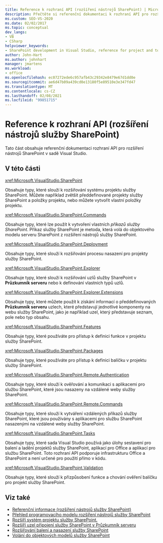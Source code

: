 ```yaml
---
title: Reference k rozhraní API (rozšíření nástrojů SharePoint) | Microsoft Docs
description: Přečtěte si referenční dokumentaci k rozhraní API pro rozšíření nástrojů SharePoint v sadě Visual Studio. Podívejte se na seznam souvisejících oborů názvů, jako je Microsoft. VisualStudio. SharePoint.
ms.custom: SEO-VS-2020
ms.date: 02/02/2017
ms.topic: conceptual
dev_langs:
- VB
- CSharp
helpviewer_keywords:
- SharePoint development in Visual Studio, reference for project and tools extensibility
author: John-Hart
ms.author: johnhart
manager: jmartens
ms.workload:
- office
ms.openlocfilehash: ec07272ede6c957afb43c29342e8479e67d1dd0e
ms.sourcegitcommit: ae6d47b09a439cd0e13180f5e89510e3e347fd47
ms.translationtype: MT
ms.contentlocale: cs-CZ
ms.lasthandoff: 02/08/2021
ms.locfileid: "99851715"
---
```

# <a name="api-reference-sharepoint-tools-extensibility"></a>Reference k rozhraní API (rozšíření nástrojů služby SharePoint)
  Tato část obsahuje referenční dokumentaci rozhraní API pro rozšíření nástrojů SharePoint v sadě Visual Studio.

## <a name="in-this-section"></a>V této části
 <xref:Microsoft.VisualStudio.SharePoint>

 Obsahuje typy, které slouží k rozšiřování systému projektu služby SharePoint. Můžete například zvětšit předdefinované projekty služby SharePoint a položky projektu, nebo můžete vytvořit vlastní položky projektu.

 <xref:Microsoft.VisualStudio.SharePoint.Commands>

 Obsahuje typy, které lze použít k vytvoření vlastních *příkazů služby SharePoint*. Příkaz služby SharePoint je metoda, která volá do objektového modelu serveru SharePoint z rozšíření nástrojů služby SharePoint.

 <xref:Microsoft.VisualStudio.SharePoint.Deployment>

 Obsahuje typy, které slouží k rozšiřování procesu nasazení pro projekty služby SharePoint.

 <xref:Microsoft.VisualStudio.SharePoint.Explorer>

 Obsahuje typy, které slouží k rozšiřování uzlů služby SharePoint v **Průzkumník serveru** nebo k definování vlastních typů uzlů.

 <xref:Microsoft.VisualStudio.SharePoint.Explorer.Extensions>

 Obsahuje typy, které můžete použít k získání informací o předdefinovaných **Průzkumník serveru** uzlech, které představují jednotlivé komponenty na webu služby SharePoint, jako je například uzel, který představuje seznam, pole nebo typ obsahu.

 <xref:Microsoft.VisualStudio.SharePoint.Features>

 Obsahuje typy, které používáte pro přístup k definici funkce v projektu služby SharePoint.

 <xref:Microsoft.VisualStudio.SharePoint.Packages>

 Obsahuje typy, které používáte pro přístup k definici balíčku v projektu služby SharePoint.

 <xref:Microsoft.VisualStudio.SharePoint.Remote.Authentication>

 Obsahuje typy, které slouží k ověřování a komunikaci s aplikacemi pro službu SharePoint, které jsou nasazeny na vzdálené weby služby SharePoint.

 <xref:Microsoft.VisualStudio.SharePoint.Remote.Commands>

 Obsahuje typy, které slouží k vytváření vzdálených příkazů služby SharePoint, které jsou používány s aplikacemi pro službu SharePoint nasazenými na vzdálené weby služby SharePoint.

 <xref:Microsoft.VisualStudio.SharePoint.Tasks>

 Obsahuje typy, které sada Visual Studio používá jako úlohy sestavení pro balení a ladění projektů služby SharePoint, aplikací pro Office a aplikací pro službu SharePoint. Toto rozhraní API podporuje infrastrukturu Office a SharePoint a není určené pro použití přímo v kódu.

 <xref:Microsoft.VisualStudio.SharePoint.Validation>

 Obsahuje typy, které slouží k přizpůsobení funkce a chování ověření balíčku pro projekt služby SharePoint.

## <a name="see-also"></a>Viz také
- [Referenční informace &#40;rozšíření nástrojů služby SharePoint&#41;](../sharepoint/reference-sharepoint-tools-extensibility.md)
- [Přehled programovacího modelu rozšíření nástrojů služby SharePoint](../sharepoint/overview-of-the-programming-model-of-sharepoint-tools-extensions.md)
- [Rozšíří systém projektu služby SharePoint.](../sharepoint/extending-the-sharepoint-project-system.md)
- [Rozšíří uzel připojení služby SharePoint v Průzkumník serveru](../sharepoint/extending-the-sharepoint-connections-node-in-server-explorer.md)
- [Rozšiřování balení a nasazení služby SharePoint](../sharepoint/extending-sharepoint-packaging-and-deployment.md)
- [Volání do objektových modelů služby SharePoint](../sharepoint/calling-into-the-sharepoint-object-models.md)

